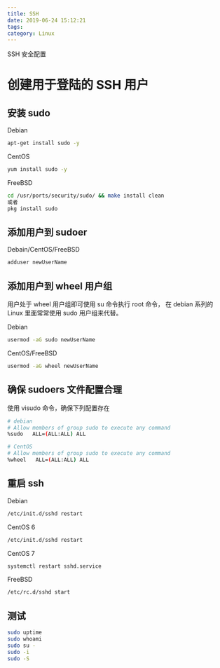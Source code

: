 ```yaml
---
title: SSH
date: 2019-06-24 15:12:21
tags: 
category: Linux
---
```

SSH 安全配置
<!-- more -->
# 创建用于登陆的 SSH 用户
## 安装 sudo
Debian
```sh
apt-get install sudo -y
```
CentOS
```sh
yum install sudo -y
```
FreeBSD
```sh
cd /usr/ports/security/sudo/ && make install clean
或者
pkg install sudo
```
## 添加用户到 sudoer
Debain/CentOS/FreeBSD
```s
adduser newUserName
```
## 添加用户到 wheel 用户组
用户处于 wheel 用户组即可使用 su 命令执行 root 命令， 在 debian 系列的 Linux 里面常常使用 sudo  用户组来代替。

Debian
```sh
usermod -aG sudo newUserName
```
CentOS/FreeBSD
```sh
usermod -aG wheel newUserName
```
## 确保 sudoers 文件配置合理
使用 visudo 命令，确保下列配置存在
```sh
# debian
# Allow members of group sudo to execute any command
%sudo   ALL=(ALL:ALL) ALL

# CentOS
# Allow members of group sudo to execute any command
%wheel   ALL=(ALL:ALL) ALL
```
## 重启 ssh
Debian
```sh
/etc/init.d/sshd restart
```
CentOS 6
```sh
/etc/init.d/sshd restart
```
CentOS 7
```sh
systemctl restart sshd.service
```
FreeBSD
```sh
/etc/rc.d/sshd start
```
## 测试
```sh
sudo uptime
sudo whoami
sudo su -
sudo -i
sudo -S
```